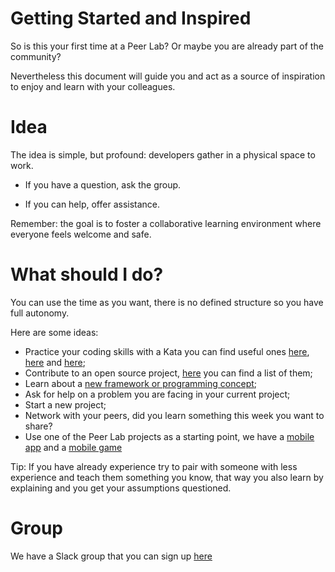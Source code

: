 # Getting Started and Inspired

So is this your first time at a Peer Lab? Or maybe you are already part of the community?

Nevertheless this document will guide you and act as a source of inspiration to enjoy and learn with your colleagues.

# Idea

The idea is simple, but profound: developers gather in a physical space to work.

- If you have a question, ask the group. 

- If you can help, offer assistance. 

Remember: the goal is to foster a collaborative learning environment where everyone feels welcome and safe.

# What should I do?

You can use the time as you want, there is no defined structure so you have full autonomy.

Here are some ideas:

- Practice your coding skills with a Kata you can find useful ones [here](http://agilekatas.co.uk), [here](http://codekata.com) and [here](http://codingdojo.org/kata/);
- Contribute to an open source project, [here](https://github.com/dkhamsing/open-source-ios-apps) you can find a list of them;
- Learn about a [new framework or programming concept](https://github.com/swiftpeerlab/resources);
- Ask for help on a problem you are facing in your current project;
- Start a new project;
- Network with your peers, did you learn something this week you want to share?
- Use one of the Peer Lab projects as a starting point, we have a [mobile app](https://github.com/swiftpeerlab/Poppin) and a [mobile game](https://github.com/swiftpeerlab/Bomba)

Tip: If you have already experience try to pair with someone with less experience and teach them something you know, that way you also learn by explaining and you get your assumptions questioned.

# Group

We have a Slack group that you can sign up [here](https://join.slack.com/t/swiftpeerlab/shared_invite/enQtMzU5MzE5ODY0OTk5LTA5NmJjZmZkMjg0NjhjNzVjNzA3MGU0MTFjNTUyZjdjMTg4ZjdjODcwZGEwNzA1ODU1ODIzNTNjNmY5MmRiMWE)
